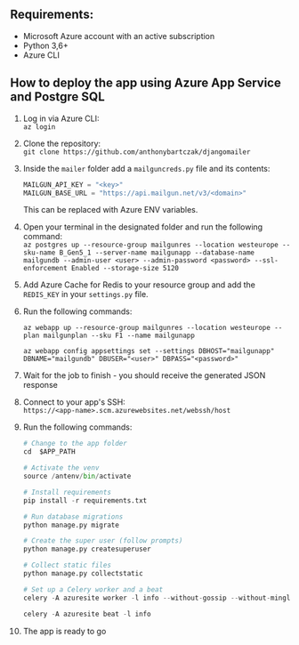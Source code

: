 ## Requirements:

* Microsoft Azure account with an active subscription
* Python 3,6+
* Azure CLI

## How to deploy the app using Azure App Service and Postgre SQL

1. Log in via Azure CLI:\
`az login`

2. Clone the repository:\
`git clone https://github.com/anthonybartczak/djangomailer`

3. Inside the `mailer` folder add a `mailguncreds.py` file and its contents:

    ```python
    MAILGUN_API_KEY = "<key>"
    MAILGUN_BASE_URL = "https://api.mailgun.net/v3/<domain>"
    ```

    This can be replaced with Azure ENV variables.

4. Open your terminal in the designated folder and run the following command:\
    `az postgres up --resource-group mailgunres --location westeurope --sku-name B_Gen5_1 --server-name mailgunapp --database-name mailgundb --admin-user <user> --admin-password <password> --ssl-enforcement Enabled --storage-size 5120`

5. Add Azure Cache for Redis to your resource group and add the `REDIS_KEY` in your `settings.py` file.

6. Run the following commands:

    `az webapp up --resource-group mailgunres --location westeurope --plan mailgunplan --sku F1 --name mailgunapp`

    `az webapp config appsettings set --settings DBHOST="mailgunapp" DBNAME="mailgundb" DBUSER="<user>" DBPASS="<password>"`

7. Wait for the job to finish - you should receive the generated JSON response

8. Connect to your app's SSH:\
```https://<app-name>.scm.azurewebsites.net/webssh/host```

7. Run the following commands:
    ```python
    # Change to the app folder
    cd  $APP_PATH

    # Activate the venv
    source /antenv/bin/activate

    # Install requirements
    pip install -r requirements.txt

    # Run database migrations
    python manage.py migrate

    # Create the super user (follow prompts)
    python manage.py createsuperuser

    # Collect static files
    python manage.py collectstatic

    # Set up a Celery worker and a beat
    celery -A azuresite worker -l info --without-gossip --without-mingle --without-heartbeat -Ofair --pool=solo

    celery -A azuresite beat -l info
    ```

8. The app is ready to go